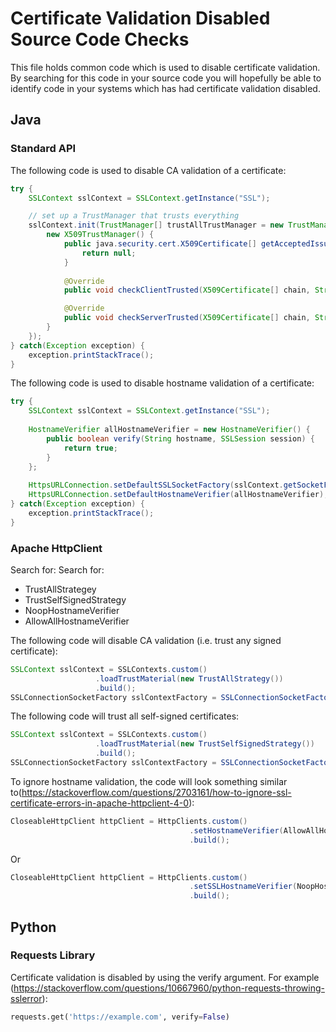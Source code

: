 # Certificate Validation Disabled Source Code Checks
This file holds common code which is used to disable certificate validation. By searching for this code in your source code you will hopefully be able to identify code in your systems which has had certificate validation disabled.

## Java
### Standard API

The following code is used to disable CA validation of a certificate:
```java
try { 
	SSLContext sslContext = SSLContext.getInstance("SSL");

	// set up a TrustManager that trusts everything
	sslContext.init(TrustManager[] trustAllTrustManager = new TrustManager[] {
		new X509TrustManager() {
			public java.security.cert.X509Certificate[] getAcceptedIssuers() {
				return null;
			}
			
			@Override
			public void checkClientTrusted(X509Certificate[] chain, String authType) {}

			@Override
			public void checkServerTrusted(X509Certificate[] chain, String authType){}
		}
	});
} catch(Exception exception) {
	exception.printStackTrace();
}
```

The following code is used to disable hostname validation of a certificate:
```java
try {
	SSLContext sslContext = SSLContext.getInstance("SSL");
	
	HostnameVerifier allHostnameVerifier = new HostnameVerifier() {
		public boolean verify(String hostname, SSLSession session) {
			return true;
		}
	};
	
	HttpsURLConnection.setDefaultSSLSocketFactory(sslContext.getSocketFactory());
	HttpsURLConnection.setDefaultHostnameVerifier(allHostnameVerifier);
} catch(Exception exception) {
	exception.printStackTrace();
}
```

### Apache HttpClient
Search for:
Search for:
* TrustAllStrategey
* TrustSelfSignedStrategy
* NoopHostnameVerifier
* AllowAllHostnameVerifier

The following code will disable CA validation (i.e. trust any signed certificate):
```java
SSLContext sslContext = SSLContexts.custom()
				   .loadTrustMaterial(new TrustAllStrategy())
				   .build();
SSLConnectionSocketFactory sslContextFactory = SSLConnectionSocketFactor(sslContext, SSLConnectionSocketFactory.getDefaultHostnameVerifier());
```

The following code will trust all self-signed certificates:
```java
SSLContext sslContext = SSLContexts.custom()
				   .loadTrustMaterial(new TrustSelfSignedStrategy())
				   .build();
SSLConnectionSocketFactory sslContextFactory = SSLConnectionSocketFactor(sslContext, SSLConnectionSocketFactory.getDefaultHostnameVerifier());
```

To ignore hostname validation, the code will look something similar to(https://stackoverflow.com/questions/2703161/how-to-ignore-ssl-certificate-errors-in-apache-httpclient-4-0):
```java
CloseableHttpClient httpClient = HttpClients.custom()
                                	    .setHostnameVerifier(AllowAllHostnameVerifier.INSTANCE)
                                	    .build();
```
Or

```java
CloseableHttpClient httpClient = HttpClients.custom()
                                	    .setSSLHostnameVerifier(NoopHostnameVerifier.INSTANCE)
                                	    .build();
```

## Python
### Requests Library

Certificate validation is disabled by using the verify argument. For example (https://stackoverflow.com/questions/10667960/python-requests-throwing-sslerror):
```python
requests.get('https://example.com', verify=False)
```
